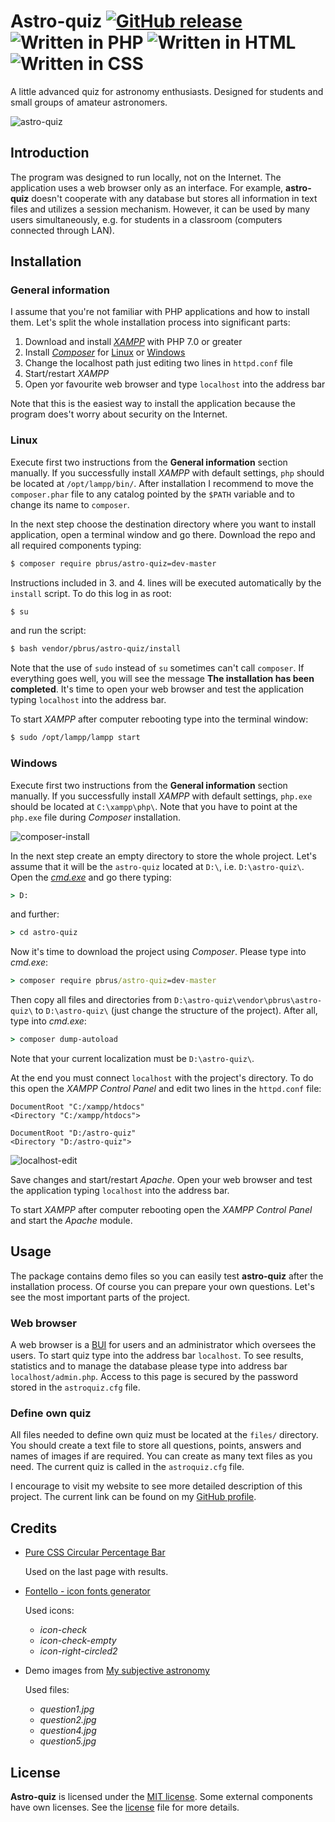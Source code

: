# Astro-quiz [![GitHub release](http://www.astro.uni.wroc.pl/ludzie/brus/img/github/ver20170421.svg "download")](https://github.com/pbrus/astro-quiz) ![Written in PHP](http://www.astro.uni.wroc.pl/ludzie/brus/img/github/php.svg "language") ![Written in HTML](http://www.astro.uni.wroc.pl/ludzie/brus/img/github/html.svg "language") ![Written in CSS](http://www.astro.uni.wroc.pl/ludzie/brus/img/github/css.svg "language")

A little advanced quiz for astronomy enthusiasts. Designed for students and small groups of amateur astronomers.

![astro-quiz](http://www.astro.uni.wroc.pl/ludzie/brus/img/github/astro-quiz.gif)

## Introduction

The program was designed to run locally, not on the Internet. The application uses a web browser only as an interface. For example, **astro-quiz** doesn't cooperate with any database but stores all information in text files and utilizes a session mechanism. However, it can be used by many users simultaneously, e.g. for students in a classroom (computers connected through LAN).

## Installation

### General information

I assume that you're not familiar with PHP applications and how to install them. Let's split the whole installation process into significant parts:
1. Download and install [*XAMPP*](https://www.apachefriends.org/download.html) with PHP 7.0 or greater
2. Install [*Composer*](https://getcomposer.org/) for [Linux](https://getcomposer.org/download/) or [Windows](https://getcomposer.org/doc/00-intro.md#installation-windows)
3. Change the localhost path just editing two lines in `httpd.conf` file
4. Start/restart *XAMPP*
5. Open yor favourite web browser and type `localhost` into the address bar

Note that this is the easiest way to install the application because the program does't worry about security on the Internet.

### Linux

Execute first two instructions from the **General information** section manually. If you successfully install *XAMPP* with default settings, `php` should be located at `/opt/lampp/bin/`. After installation I recommend to move the `composer.phar` file to any catalog pointed by the `$PATH` variable and to change its name to `composer`.

In the next step choose the destination directory where you want to install application, open a terminal window and go there. Download the repo and all required components typing:
```bash
$ composer require pbrus/astro-quiz=dev-master
```
Instructions included in 3. and 4. lines will be executed automatically by the `install` script. To do this log in as root:
```bash
$ su
```
and run the script:
```bash
$ bash vendor/pbrus/astro-quiz/install
```
Note that the use of `sudo` instead of `su` sometimes can't call `composer`. If everything goes well, you will see the message **The installation has been completed**. It's time to open your web browser and test the application typing `localhost` into the address bar.

To start *XAMPP* after computer rebooting type into the terminal window:
```bash
$ sudo /opt/lampp/lampp start
```

### Windows

Execute first two instructions from the **General information** section manually. If you successfully install *XAMPP* with default settings, `php.exe` should be located at `C:\xampp\php\`. Note that you have to point at the `php.exe` file during *Composer* installation.

![composer-install](http://www.astro.uni.wroc.pl/ludzie/brus/img/github/composer-install.png)

In the next step create an empty directory to store the whole project. Let's assume that it will be the `astro-quiz` located at `D:\`, i.e. `D:\astro-quiz\`. Open the [*cmd.exe*](https://en.wikipedia.org/wiki/Cmd.exe) and go there typing:
```cmd
> D:
```
and further:
```cmd
> cd astro-quiz
```
Now it's time to download the project using *Composer*. Please type into *cmd.exe*:
```cmd
> composer require pbrus/astro-quiz=dev-master
```
Then copy all files and directories from `D:\astro-quiz\vendor\pbrus\astro-quiz\` to `D:\astro-quiz\` (just change the structure of the project). After all, type into *cmd.exe*:
```cmd
> composer dump-autoload
```
Note that your current localization must be `D:\astro-quiz\`.

At the end you must connect `localhost` with the project's directory. To do this open the *XAMPP Control Panel* and edit two lines in the `httpd.conf` file:
```
DocumentRoot "C:/xampp/htdocs"
<Directory "C:/xampp/htdocs">
```
```
DocumentRoot "D:/astro-quiz"
<Directory "D:/astro-quiz">
```

![localhost-edit](http://www.astro.uni.wroc.pl/ludzie/brus/img/github/localhost-edit.png)

Save changes and start/restart *Apache*. Open your web browser and test the application typing `localhost` into the address bar.

To start *XAMPP* after computer rebooting open the *XAMPP Control Panel* and start the *Apache* module.

## Usage

The package contains demo files so you can easily test **astro-quiz** after the installation process. Of course you can prepare your own questions. Let's see the most important parts of the project.

### Web browser

A web browser is a [BUI](https://en.wikipedia.org/wiki/Browser_user_interface) for users and an administrator which oversees the users. To start quiz type into the address bar `localhost`. To see results, statistics and to manage the database please type into address bar `localhost/admin.php`. Access to this page is secured by the password stored in the `astroquiz.cfg` file.

### Define own quiz

All files needed to define own quiz must be located at the `files/` directory. You should create a text file to store all questions, points, answers and names of images if are required. You can create as many text files as you need. The current quiz is called in the `astroquiz.cfg` file.

I encourage to visit my website to see more detailed description of this project. The current link can be found on my [GitHub profile](https://github.com/pbrus).

## Credits

 * [Pure CSS Circular Percentage Bar](http://www.cssscript.com/pure-css-circular-percentage-bar/)
    
    Used on the last page with results.
    
 * [Fontello - icon fonts generator](http://fontello.com/)
 
   Used icons:
   * *icon-check*
   * *icon-check-empty*
   * *icon-right-circled2*
   
 * Demo images from [My subjective astronomy](https://mozdzierski.wordpress.com/my-subjective-astronomy/)
 
   Used files:
   * *question1.jpg*
   * *question2.jpg*
   * *question4.jpg*
   * *question5.jpg*

## License

**Astro-quiz** is licensed under the [MIT license](http://opensource.org/licenses/MIT). Some external components have own licenses. See the [license](https://github.com/pbrus/astro-quiz/blob/master/LICENSE) file for more details.
